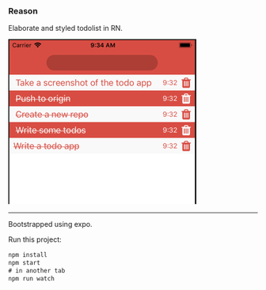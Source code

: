 ### Reason

Elaborate and styled todolist in RN.

![Alt text](reason-todo-rn.png?raw=true "TodoRN")

---

Bootstrapped using expo.

Run this project:

```
npm install
npm start
# in another tab
npm run watch
```

